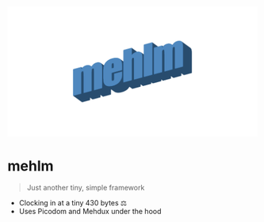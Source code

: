 <div align="center">
  <img src="https://raw.githubusercontent.com/rognstadragnar/mehlm/master/logo.jpg" alt="mehlm">
</div>

# mehlm

> Just another tiny, simple framework

* Clocking in at a tiny 430 bytes ⚖️
* Uses Picodom and Mehdux under the hood
